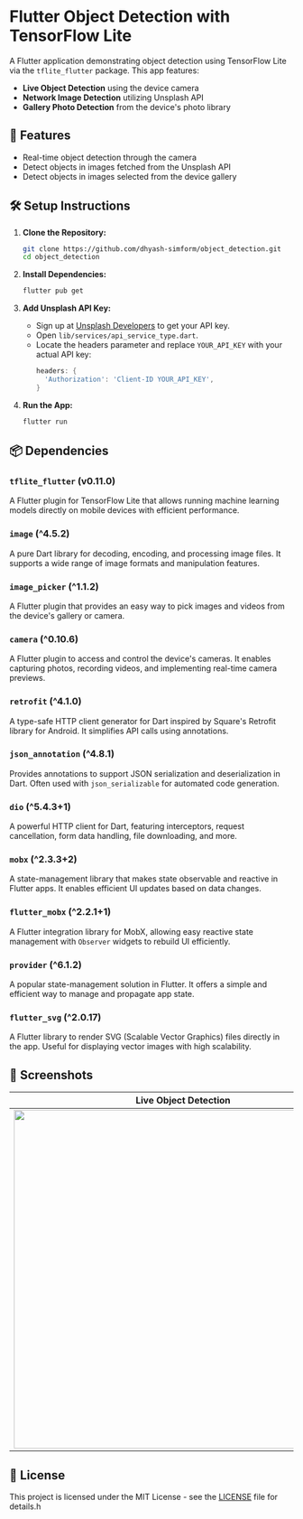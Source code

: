 # Flutter Object Detection with TensorFlow Lite

A Flutter application demonstrating object detection using TensorFlow Lite via the `tflite_flutter` package. This app features:

- **Live Object Detection** using the device camera
- **Network Image Detection** utilizing Unsplash API
- **Gallery Photo Detection** from the device's photo library

## 🚀 Features

- Real-time object detection through the camera
- Detect objects in images fetched from the Unsplash API
- Detect objects in images selected from the device gallery

## 🛠️ Setup Instructions

1. **Clone the Repository:**

   ```bash
   git clone https://github.com/dhyash-simform/object_detection.git
   cd object_detection
   ```

2. **Install Dependencies:**

   ```bash
   flutter pub get
   ```

3. **Add Unsplash API Key:**

    - Sign up at [Unsplash Developers](https://unsplash.com/developers) to get your API key.
    - Open `lib/services/api_service_type.dart`.
    - Locate the headers parameter and replace `YOUR_API_KEY` with your actual API key:
      ```dart
      headers: {
        'Authorization': 'Client-ID YOUR_API_KEY',
      }
      ```

4. **Run the App:**

   ```bash
   flutter run
   ```

## 📦 Dependencies

### `tflite_flutter` (v0.11.0)
A Flutter plugin for TensorFlow Lite that allows running machine learning models directly on mobile devices with efficient performance.

### `image` (^4.5.2)
A pure Dart library for decoding, encoding, and processing image files. It supports a wide range of image formats and manipulation features.

### `image_picker` (^1.1.2)
A Flutter plugin that provides an easy way to pick images and videos from the device's gallery or camera.

### `camera` (^0.10.6)
A Flutter plugin to access and control the device's cameras. It enables capturing photos, recording videos, and implementing real-time camera previews.

### `retrofit` (^4.1.0)
A type-safe HTTP client generator for Dart inspired by Square's Retrofit library for Android. It simplifies API calls using annotations.

### `json_annotation` (^4.8.1)
Provides annotations to support JSON serialization and deserialization in Dart. Often used with `json_serializable` for automated code generation.

### `dio` (^5.4.3+1)
A powerful HTTP client for Dart, featuring interceptors, request cancellation, form data handling, file downloading, and more.

### `mobx` (^2.3.3+2)
A state-management library that makes state observable and reactive in Flutter apps. It enables efficient UI updates based on data changes.

### `flutter_mobx` (^2.2.1+1)
A Flutter integration library for MobX, allowing easy reactive state management with `Observer` widgets to rebuild UI efficiently.

### `provider` (^6.1.2)
A popular state-management solution in Flutter. It offers a simple and efficient way to manage and propagate app state.

### `flutter_svg` (^2.0.17)
A Flutter library to render SVG (Scalable Vector Graphics) files directly in the app. Useful for displaying vector images with high scalability.

## 📸 Screenshots

| Live Object Detection                                                                                                                                                                                                                                               | Network Image Object Detection                                                                                                                                                                                                                           | Gallery Image Object Detection                                                                                                                                                                                                                                                     |
|---------------------------------------------------------------------------------------------------------------------------------------------------------------------------------------------------------------------------------------------------------------------|----------------------------------------------------------------------------------------------------------------------------------------------------------------------------------------------------------------------------------------------------------|------------------------------------------------------------------------------------------------------------------------------------------------------------------------------------------------------------------------------------------------------------------------------------|
| <a href="https://github.com/dhyash-simform/object_detection/blob/main/screenshots/live_object_detection.gif?raw=true"><img src="https://github.com/dhyash-simform/object_detection/blob/main/screenshots/live_object_detection.gif?raw=true"  height="600px;"/></a> | <a href="https://github.com/dhyash-simform/object_detection/blob/main/screenshots/object_detection.gif?raw=true"><img src="https://github.com/dhyash-simform/object_detection/blob/main/screenshots/object_detection.gif?raw=true" height="600px;"/></a> | <a href="https://github.com/dhyash-simform/object_detection/blob/main/screenshots/object_detection_from_gallery.gif?raw=true"><img src="https://github.com/dhyash-simform/object_detection/blob/main/screenshots/object_detection_from_gallery.gif?raw=true" height="600px;"/></a> |

## 📝 License

This project is licensed under the MIT License - see the [LICENSE](LICENSE) file for details.h

